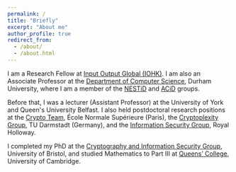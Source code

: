 ```yaml
---
permalink: /
title: "Briefly"
excerpt: "About me"
author_profile: true
redirect_from: 
  - /about/
  - /about.html
---
```


I am a Research Fellow at [Input Output Global (IOHK)](https://iohk.io/en/team/#team=research). I am also 
an Associate Professor at the [Department of Computer Science](https://www.durham.ac.uk/departments/academic/computer-science/research/groups/), Durham University, where I am a member of the [NESTiD](https://nestid.webspace.durham.ac.uk) and [ACiD](https://algorithmscomplexity.webspace.durham.ac.uk) groups. 

Before that, I was a lecturer (Assistant Professor) at the University of York and Queen's University Belfast. I also held postdoctoral research positions at the [Crypto Team](https://crypto.di.ens.fr/web2py), École Normale Supérieure (Paris), the [Cryptoplexity Group](https://www.cryptoplexity.informatik.tu-darmstadt.de/), TU Darmstadt (Germany), and the [Information Security Group](https://www.royalholloway.ac.uk/research-and-teaching/departments-and-schools/information-security/research/), Royal Holloway. 

I completed my PhD at the [Cryptography and Information Security Group](http://www.bris.ac.uk/engineering/research/cryptography/), University of Bristol, and studied Mathematics to Part III at [Queens’ College](https://www.queens.cam.ac.uk/), University of Cambridge.

